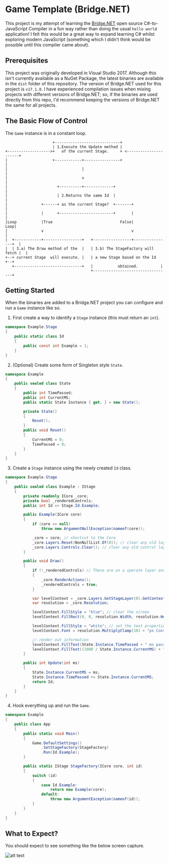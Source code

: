# Game Template (Bridge.NET)

This project is my attempt of learning the [Bridge.NET](http://bridge.net/) open source C#-to-JavaScript Compiler in a fun way rather than doing the usual `hello world` application!
I felt this would be a great way to expand learning C# whilst exploring modern JavaScript (something which I didn't think would be possible until this compiler came about).


## Prerequisites

This project was originally developed in Visual Studio 2017. Although this isn't currently available as a NuGet Package, the latest binaries are available in the `dist` folder of this repository. The version of Bridge.NET used for this project is `v17.1.0`. I have experienced compilation issues when mixing projects with different versions of Bridge.NET; so, if the binaries are used directly from this repo, I'd recommend keeping the versions of Bridge.NET the same for all projects.


## The Basic Flow of Control

The `Game` instance is in a constant loop.

```
                     +-----------------------------+
                     | 1.Execute the Update method |
+------------------->+   of the current Stage.     + <----------------------+
|                    +------------+----------------+                        |
|                                 |                                         |
|                                 v                                         |
|                      +----------+-------------+                           |
|                      | 2.Returns the same Id  |                           |
|               +------+ as the current Stage?  +-------+                   |
|               |      +------------------------+       |                   |
|Loop           |True                              False|               Loop|
|               v                                       v                   |
|  +------------+-----------------+   +-----------------+----------------+  |
|  | 3.a) The Draw method of the  |   | 3.b) The StageFactory will fetch |  |
+--+ current Stage  will execute. |   | a new Stage based on the Id      +--+
   +------------------------------+   |           obtained.    		 |
                                      +----------------------------------+
```
## Getting Started

When the binaries are added to a Bridge.NET project you can configure and run a `Game` instance like so.

1. First create a way to identify a `Stage` instance (this must return an `int`).
```csharp
namespace Example.Stage
{
	public static class Id
	{
		public const int Example = 1;
	}
}
```

2. (Optional) Create some form of Singleton style `State`.
```csharp
namespace Example
{
	public sealed class State
	{
		public int TimePassed;
		public int CurrentMS;
		public static State Instance { get; } = new State();

		private State()
		{
			Reset();
		}
		public void Reset()
		{
			CurrentMS = 0;
			TimePassed = 0;
		}
	}
}
```


3. Create a `Stage` instance using the newly created `Id` class.
```csharp
namespace Example.Stage
{
	public sealed class Example : IStage
	{
		private readonly ICore _core;
		private bool _renderedControls;
		public int Id => Stage.Id.Example;

		public Example(ICore core)
		{
			if (core == null)
				throw new ArgumentNullException(nameof(core));

			_core = core; // shortcut to the Core
			_core.Layers.Reset(NonNullList.Of(0)); // clear any old layers
			_core.Layers.Controls.Clear(); // clear any old control layers
		}

		public void Draw()
		{
			if (!_renderedControls) // These are on a sperate layer and therefore only need to be rendered once.
			{
				_core.RenderActions();
				_renderedControls = true;
			}

			var levelContext = _core.Layers.GetStageLayer(0).GetContext();
			var resolution = _core.Resolution;

			levelContext.FillStyle = "blue"; // clear the screen
			levelContext.FillRect(0, 0, resolution.Width, resolution.Height);

			levelContext.FillStyle = "white"; // set the text properties
			levelContext.Font = resolution.MultiplyClamp(10) + "px Consolas";

			// render out information
			levelContext.FillText(State.Instance.TimePassed + " ms passed", resolution.MultiplyClamp(10), resolution.MultiplyClamp(10));
			levelContext.FillText((1000 / State.Instance.CurrentMS) + " FPS", resolution.MultiplyClamp(10), resolution.MultiplyClamp(30));
		}

		public int Update(int ms)
		{
			State.Instance.CurrentMS = ms;
			State.Instance.TimePassed += State.Instance.CurrentMS;
			return Id;
		}
	}
}

```


4. Hook everything up and run the `Game`.

```csharp
namespace Example
{
	public class App
	{
		public static void Main()
		{
			Game.DefaultSettings()
				.SetStageFactory(StageFactory)
				.Run(Id.Example);
		}

		public static IStage StageFactory(ICore core, int id)
		{
			switch (id)
			{
				case Id.Example:
					return new Example(core);
				default:
					throw new ArgumentException(nameof(id));
			}
		}
	}
}
```


## What to Expect?

You should expect to see something like the below screen capture.

![alt text](https://www.raspware.com/shared/images/example-screen-capture.png "Screen Capture")
